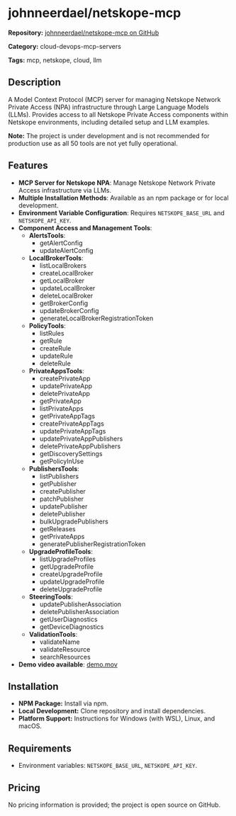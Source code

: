 # johnneerdael/netskope-mcp

**Repository:** [johnneerdael/netskope-mcp on GitHub](https://github.com/johnneerdael/netskope-mcp)

**Category:** cloud-devops-mcp-servers

**Tags:** mcp, netskope, cloud, llm

## Description
A Model Context Protocol (MCP) server for managing Netskope Network Private Access (NPA) infrastructure through Large Language Models (LLMs). Provides access to all Netskope Private Access components within Netskope environments, including detailed setup and LLM examples.

**Note:** The project is under development and is not recommended for production use as all 50 tools are not yet fully operational.

## Features
- **MCP Server for Netskope NPA**: Manage Netskope Network Private Access infrastructure via LLMs.
- **Multiple Installation Methods**: Available as an npm package or for local development.
- **Environment Variable Configuration**: Requires `NETSKOPE_BASE_URL` and `NETSKOPE_API_KEY`.
- **Component Access and Management Tools**:
  - **AlertsTools**:
    - getAlertConfig
    - updateAlertConfig
  - **LocalBrokerTools**:
    - listLocalBrokers
    - createLocalBroker
    - getLocalBroker
    - updateLocalBroker
    - deleteLocalBroker
    - getBrokerConfig
    - updateBrokerConfig
    - generateLocalBrokerRegistrationToken
  - **PolicyTools**:
    - listRules
    - getRule
    - createRule
    - updateRule
    - deleteRule
  - **PrivateAppsTools**:
    - createPrivateApp
    - updatePrivateApp
    - deletePrivateApp
    - getPrivateApp
    - listPrivateApps
    - getPrivateAppTags
    - createPrivateAppTags
    - updatePrivateAppTags
    - updatePrivateAppPublishers
    - deletePrivateAppPublishers
    - getDiscoverySettings
    - getPolicyInUse
  - **PublishersTools**:
    - listPublishers
    - getPublisher
    - createPublisher
    - patchPublisher
    - updatePublisher
    - deletePublisher
    - bulkUpgradePublishers
    - getReleases
    - getPrivateApps
    - generatePublisherRegistrationToken
  - **UpgradeProfileTools**:
    - listUpgradeProfiles
    - getUpgradeProfile
    - createUpgradeProfile
    - updateUpgradeProfile
    - deleteUpgradeProfile
  - **SteeringTools**:
    - updatePublisherAssociation
    - deletePublisherAssociation
    - getUserDiagnostics
    - getDeviceDiagnostics
  - **ValidationTools**:
    - validateName
    - validateResource
    - searchResources
- **Demo video available**: [demo.mov](https://github.com/johnneerdael/netskope-mcp/raw/refs/heads/main/demo.mov)

## Installation
- **NPM Package:** Install via npm.
- **Local Development:** Clone repository and install dependencies.
- **Platform Support:** Instructions for Windows (with WSL), Linux, and macOS.

## Requirements
- Environment variables: `NETSKOPE_BASE_URL`, `NETSKOPE_API_KEY`.

## Pricing
No pricing information is provided; the project is open source on GitHub.